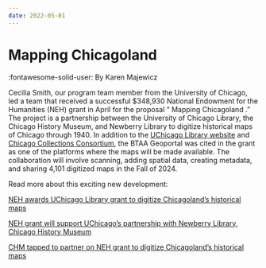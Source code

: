 ```yaml
---
date: 2022-05-01
---
```


# Mapping Chicagoland

:fontawesome-solid-user: By Karen Majewicz

Cecilia Smith, our program team member from the University of Chicago, led a team that received a successful $348,930 National Endowment for the Humanities (NEH) grant in April for the proposal “ Mapping Chicagoland .” <!-- more --> The project is a partnership between the University of Chicago Library, the Chicago History Museum, and Newberry Library to digitize historical maps of Chicago through 1940. In addition to the [UChicago Library website](https://www.lib.uchicago.edu/) and [Chicago Collections Consortium](https://chicagocollections.org/), the BTAA Geoportal was cited in the grant as one of the platforms where the maps will be made available. The collaboration will involve scanning, adding spatial data, creating metadata, and sharing 4,101 digitized maps in the Fall of 2024.

Read more about this exciting new development:

[NEH awards UChicago Library grant to digitize Chicagoland’s historical maps](https://www.lib.uchicago.edu/about/news/neh-awards-uchicago-library-grant-to-digitize-chicagolands-historical-maps/)

[NEH grant will support UChicago’s partnership with Newberry Library, Chicago History Museum](https://news.uchicago.edu/story/uchicago-library-neh-grant-digitize-chicagoland-historical-maps-newberry-chicago-history-museum)

[CHM tapped to partner on NEH grant to digitize Chicagoland’s historical maps](https://www.chicagohistory.org/release/chm-tapped-for-neh-grant/)

